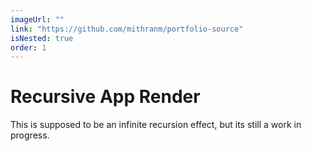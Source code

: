 ```yaml
---
imageUrl: ""
link: "https://github.com/mithranm/portfolio-source"
isNested: true
order: 1
---
```

# Recursive App Render
This is supposed to be an infinite recursion effect, but its still a work in progress.
